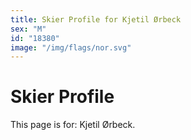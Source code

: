```yaml
---
title: Skier Profile for Kjetil Ørbeck
sex: "M"
id: "18380"
image: "/img/flags/nor.svg" 
---
```


# Skier Profile

This page is for: Kjetil Ørbeck.
    